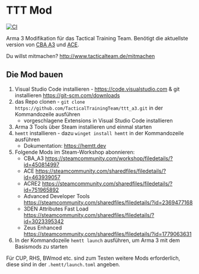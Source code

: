 # TTT Mod

[![CI](https://github.com/TacticalTrainingTeam/ttt_a3/actions/workflows/main.yml/badge.svg?branch=master)](https://github.com/TacticalTrainingTeam/ttt_a3/actions/workflows/main.yml)

Arma 3 Modifikation für das Tactical Training Team. Benötigt die aktuellste version von [CBA A3](https://github.com/CBATeam/CBA_A3/releases) und [ACE](https://github.com/acemod/ACE3/releases).

Du willst mitmachen? <http://www.tacticalteam.de/mitmachen>

## Die Mod bauen

1. Visual Studio Code installieren - <https://code.visualstudio.com> & git installieren <https://git-scm.com/downloads>
2. das Repo clonen - `git clone https://github.com/TacticalTrainingTeam/ttt_a3.git` in der Kommandozeile ausführen
    - vorgeschlagene Extensions in Visual Studio Code installieren
3. Arma 3 Tools über Steam installieren und einmal starten
4. `hemtt` installieren - dazu `winget install hemtt` in der Kommandozeile ausführen
   - Dokumentation: <https://hemtt.dev>
5. Folgende Mods im Steam-Workshop abonnieren:
    - CBA_A3 <https://steamcommunity.com/workshop/filedetails/?id=450814997>
    - ACE <https://steamcommunity.com/sharedfiles/filedetails/?id=463939057>
    - ACRE2 <https://steamcommunity.com/sharedfiles/filedetails/?id=751965892>
    - Advanced Developer Tools <https://steamcommunity.com/sharedfiles/filedetails/?id=2369477168>
    - 3DEN Attributes Fast Load <https://steamcommunity.com/sharedfiles/filedetails/?id=3023395342>
    - Zeus Enhanced <https://steamcommunity.com/sharedfiles/filedetails/?id=1779063631>
6. In der Kommandozeile `hemtt launch` ausführen, um Arma 3 mit dem Basismods zu starten

Für CUP, RHS, BWmod etc. sind zum Testen weitere Mods erforderlich, diese sind in der `.hemtt/launch.toml` angeben.
